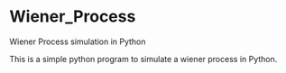 # Wiener_Process
Wiener Process simulation in Python


This is a simple python program to simulate a wiener process in Python. 
